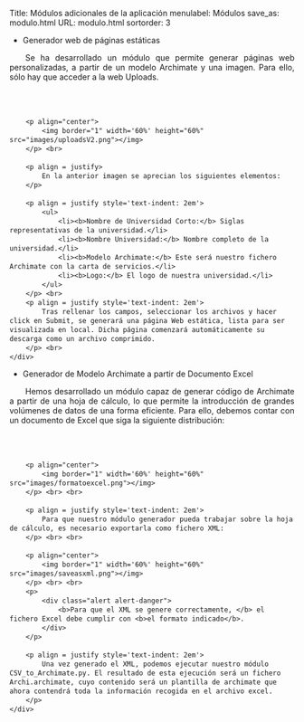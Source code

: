 Title: Módulos adicionales de la aplicación
menulabel: Módulos
save_as: modulo.html
URL: modulo.html
sortorder: 3

<div class="section">
    <ul class="nav nav-tabs header">
        <li class="active">Generador web de páginas estáticas</li>
    </ul>
    <div class="content">
		<p align = justify style='text-indent: 2em'>
			Se ha desarrollado un módulo que permite generar páginas web personalizadas, a partir de un modelo Archimate y una imagen. Para ello, sólo hay que acceder a la web Uploads.
		</p> <br> <br>		
		
		<p align="center">
			<img border="1" width='60%' height="60%" src="images/uploadsV2.png"></img>
		</p> <br>
			
		<p align = justify>
			En la anterior imagen se aprecian los siguientes elementos:
		</p>
				
		<p align = justify style='text-indent: 2em'>
			<ul>
				<li><b>Nombre de Universidad Corto:</b> Siglas representativas de la universidad.</li>
				<li><b>Nombre Universidad:</b> Nombre completo de la universidad.</li>
				<li><b>Modelo Archimate:</b> Este será nuestro fichero Archimate con la carta de servicios.</li>
				<li><b>Logo:</b> El logo de nuestra universidad.</li>
			</ul>
		</p> <br>
		<p align = justify style='text-indent: 2em'>
			Tras rellenar los campos, seleccionar los archivos y hacer click en Submit, se generará una página Web estática, lista para ser visualizada en local. Dicha página comenzará automáticamente su descarga como un archivo comprimido.
		</p> <br>	
    </div>
</div>

<div class="section">
    <ul class="nav nav-tabs header">
        <li class="active">Generador de Modelo Archimate a partir de Documento Excel</li>
    </ul>
    <div class="content">
		<p align = justify style='text-indent: 2em'>
			Hemos desarrollado un módulo capaz de generar código de Archimate a partir de una hoja de cálculo, lo que permite la introducción de grandes volúmenes de datos de una forma eficiente. Para ello, debemos contar con un documento de Excel que siga la siguiente distribución:
		</p> <br> <br>		
		
		<p align="center">
			<img border="1" width='60%' height="60%" src="images/formatoexcel.png"></img>
		</p> <br> <br>		

		<p align = justify style='text-indent: 2em'>
			Para que nuestro módulo generador pueda trabajar sobre la hoja de cálculo, es necesario exportarla como fichero XML:
		</p> <br> <br>	

		<p align="center">
			<img border="1" width='60%' height="60%" src="images/saveasxml.png"></img>
		</p> <br> <br>
		<p>
			<div class="alert alert-danger">
				<b>Para que el XML se genere correctamente, </b> el fichero Excel debe cumplir con <b>el formato indicado</b>. 
			</div>
        </p>
				
		<p align = justify style='text-indent: 2em'>
			Una vez generado el XML, podemos ejecutar nuestro módulo CSV_to_Archimate.py. El resultado de esta ejecución será un fichero Archi.archimate, cuyo contenido será un plantilla de archimate que ahora contendrá toda la información recogida en el archivo excel.
		</p>	
    </div>
</div>
